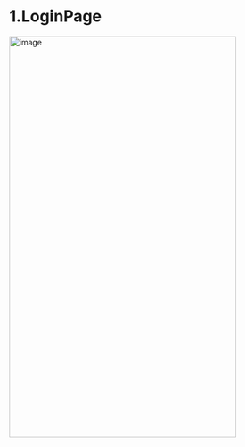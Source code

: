 
# 1.LoginPage
>
<img width="407" height="721" alt="image" src="https://github.com/user-attachments/assets/69825328-33a9-44b1-9431-7d6b65a8916e" />


